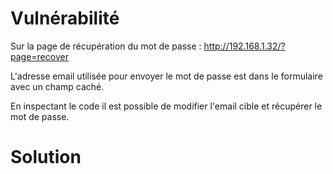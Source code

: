 # Vulnérabilité

Sur la page de récupération du mot de passe : http://192.168.1.32/?page=recover

L'adresse email utilisée pour envoyer le mot de passe est dans le formulaire avec un champ caché.

En inspectant le code il est possible de modifier l'email cible et récupérer le mot de passe.

# Solution
